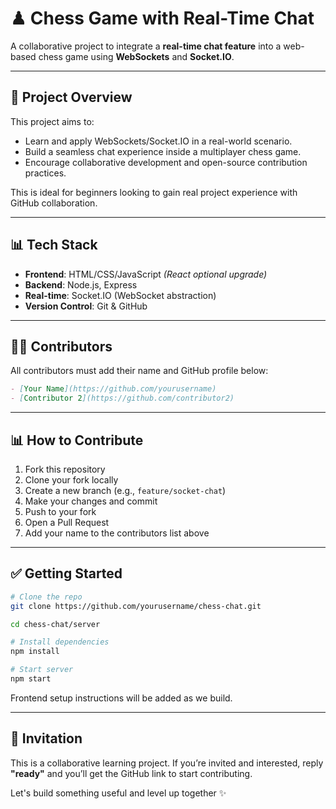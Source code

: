 # ♟ Chess Game with Real-Time Chat

A collaborative project to integrate a **real-time chat feature** into a web-based chess game using **WebSockets** and **Socket.IO**.

---

## 🚀 Project Overview

This project aims to:

* Learn and apply WebSockets/Socket.IO in a real-world scenario.
* Build a seamless chat experience inside a multiplayer chess game.
* Encourage collaborative development and open-source contribution practices.

This is ideal for beginners looking to gain real project experience with GitHub collaboration.

---

## 📊 Tech Stack

* **Frontend**: HTML/CSS/JavaScript *(React optional upgrade)*
* **Backend**: Node.js, Express
* **Real-time**: Socket.IO (WebSocket abstraction)
* **Version Control**: Git & GitHub

---

## 🙋‍♂️ Contributors

All contributors must add their name and GitHub profile below:

```markdown
- [Your Name](https://github.com/yourusername)
- [Contributor 2](https://github.com/contributor2)
```

---

## 📊 How to Contribute

1. Fork this repository
2. Clone your fork locally
3. Create a new branch (e.g., `feature/socket-chat`)
4. Make your changes and commit
5. Push to your fork
6. Open a Pull Request
7. Add your name to the contributors list above

---

## ✅ Getting Started

```bash
# Clone the repo
git clone https://github.com/yourusername/chess-chat.git

cd chess-chat/server

# Install dependencies
npm install

# Start server
npm start 
```

Frontend setup instructions will be added as we build.

---

## 📢 Invitation

This is a collaborative learning project. If you’re invited and interested, reply **"ready"** and you’ll get the GitHub link to start contributing.

Let's build something useful and level up together ✨

